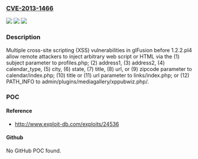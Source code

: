 ### [CVE-2013-1466](https://cve.mitre.org/cgi-bin/cvename.cgi?name=CVE-2013-1466)
![](https://img.shields.io/static/v1?label=Product&message=n%2Fa&color=blue)
![](https://img.shields.io/static/v1?label=Version&message=n%2Fa&color=blue)
![](https://img.shields.io/static/v1?label=Vulnerability&message=n%2Fa&color=brighgreen)

### Description

Multiple cross-site scripting (XSS) vulnerabilities in glFusion before 1.2.2.pl4 allow remote attackers to inject arbitrary web script or HTML via the (1) subject parameter to profiles.php; (2) address1, (3) address2, (4) calendar_type, (5) city, (6) state, (7) title, (8) url, or (9) zipcode parameter to calendar/index.php; (10) title or (11) url parameter to links/index.php; or (12) PATH_INFO to admin/plugins/mediagallery/xppubwiz.php/.

### POC

#### Reference
- http://www.exploit-db.com/exploits/24536

#### Github
No GitHub POC found.

